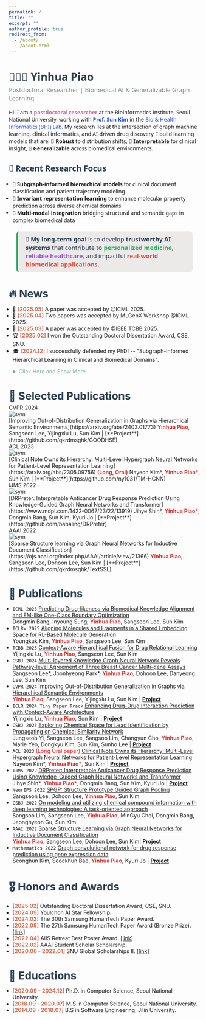 ```yaml
---
permalink: /
title: ""
excerpt: ""
author_profile: true
redirect_from: 
  - /about/
  - /about.html
--- 
```


<div style="font-family: 'Segoe UI', Roboto, sans-serif;">

  <h2 style="font-size: 28px; color: #2C3E50; margin-bottom: 5px;">👩🏻‍💻 Yinhua Piao</h2>
  <p style="font-size: 16px; color: #7F8C8D; margin-top: 0;">Postdoctoral Researcher | Biomedical AI & Generalizable Graph Learning</p>

  <p>Hi! I am a <span style="color:#D66AA7; font-weight:bold;">postdoctoral researcher</span> at the Bioinformatics Institute, Seoul National University, working with 
    <a href="https://bhi-kimlab.github.io/" target="_blank" style="color:rgb(34, 73, 230); text-decoration:none;"><strong>Prof. Sun Kim</strong></a> 
    in the <a href="https://bhi-kimlab.github.io/" target="_blank" style="color:rgb(34, 73, 230); text-decoration:none;">Bio & Health Informatics (BHI) Lab</a>. My research lies at the intersection of graph machine learning, clinical informatics, and AI-driven drug discovery. I build learning models that are:
  🔹 <strong>Robust</strong> to distribution shifts,
  🔹 <strong>Interpretable</strong> for clinical insight,
  🔹 <strong>Generalizable</strong> across biomedical environments.
   </p>

<h2 style="color: #2C3E50;">🔬 Recent Research Focus</h2>
<ul style="margin-left: -1em;">
  <li>🧠 <strong>Subgraph-informed hierarchical models</strong>  
    for clinical document classification and patient trajectory modeling</li>
  <li>🧪 <strong>Invariant representation learning</strong>  
    to enhance molecular property prediction across diverse chemical domains</li>
  <li>🧬 <strong>Multi-modal integration</strong>  
    bridging structural and semantic gaps in complex biomedical data</li>
</ul>

<div style="border-left: 4px solid #27AE60; background:rgb(236, 233, 233); padding: 10px 20px; margin: 20px 20px; border-radius: 8px; font-family: 'Segoe UI', sans-serif;">
  <p style="margin: 0; color: #2C3E50; font-size: 16px;">
    🚀 <strong>My long-term goal</strong> is to develop <strong>trustworthy AI systems</strong> 
    that contribute to <strong style="color: #27AE60;">personalized medicine</strong>, 
    <strong style="color: #9B51E0;">reliable healthcare</strong>, and impactful 
    <strong style="color: #E74C3C;">real-world biomedical applications</strong>.
  </p>
</div>

</div>

<h2 style="font-size: 28px; color: #2C3E50; margin-bottom: 5px;">🔥 News</h2>
<ul style="margin-left: -1em;">
  <li> 🎉 <strong style="color: #D56D53">[2025.05]</strong> A paper was accepted by @ICML 2025.</li>
  
  <li> 🎉 <strong style="color: #D56D53">[2025.04]</strong> Two papers was accepted by MLGenX Workshop @ICML 2025.</li>

  <li> 🎉 <strong style="color: #D56D53">[2025.03]</strong> A paper was accepted by @IEEE TCBB 2025.</li>

  <li> 🏆 <strong style="color: #D56D53">[2025.02]</strong> I won the Outstanding Doctoral Dissertation Award, CSE, SNU.</li>
  
  <li> 🎓 <strong style="color: #D56D53">[2024.12]</strong> I successfully defended my PhD! -- "Subgraph-informed Hierarchical Learning in Clinical and Biomedical Domains".  
</li>

</ul>

<details>
  <summary style="margin-left: 0.8em; color:rgb(114, 173, 146);">Click Here and Show More</summary>

  <ul style="margin-left: -1em;">
    <li> 🥇 <strong>[2024.09]</strong> I won the Youlchon AI Star Fellowship 2024.</li>
    <li> 📄 <strong>[2024.04]</strong> One paper was accepted by Computational and Structural Biotechnology Journal 2024.</li>
    <li> 📄 <strong>[2024.02]</strong> One paper was accepted by @ CVPR 2024.</li>
    <li> 📄 <strong>[2024.02]</strong> One paper was accepted by @ ICLR tiny paper 2024.</li>
    <li> 🥇 <strong>[2024.02]</strong> I won the 30th Samsung HumanTech Paper Award.</li>
  </ul>
</details>
  

<h2 style="font-size: 28px; color: #2C3E50; margin-bottom: 5px;">📝 Selected Publications </h2>

<div class='paper-box'><div class='paper-box-image'><div><div class="badge">CVPR 2024</div><img src='images/cvpr2024.png' alt="sym"></div></div>
<div class='paper-box-text' markdown="1">
[Improving Out-of-Distribution Generalization in Graphs via Hierarchical Semantic Environments](https://arxiv.org/abs/2403.01773)
<strong style="color: #dc322f">Yinhua Piao</strong>, Sangseon Lee, Yijingxiu Lu, Sun Kim | [**Project**](https://github.com/qkrdmsghk/GOODHSE)
</div>
</div>


<div class='paper-box'><div class='paper-box-image'><div><div class="badge">ACL 2023</div><img src='images/acl2023.png' alt="sym"></div></div>

<div class='paper-box-text' markdown="1">
[Clinical Note Owns its Hierarchy: Multi-Level Hypergraph Neural Networks for Patient-Level Representation Learning](https://arxiv.org/abs/2305.09756) <strong style="color: #dc322f">(Long, Oral)</strong>
Nayeon Kim*, <strong style="color: #dc322f">Yinhua Piao*</strong>, Sun Kim | [**Project**](https://github.com/ny1031/TM-HGNN)
<!-- - Knowledge-guided hypergraph construction methods for patient stratification. -->
</div>
</div>

<div class='paper-box'><div class='paper-box-image'><div><div class="badge">IJMS 2022</div><img src='images/ijms2022.png' alt="sym"></div></div>

<div class='paper-box-text' markdown="1">
[DRPreter: Interpretable Anticancer Drug Response Prediction Using Knowledge-Guided Graph Neural Networks and Transformer](https://www.mdpi.com/1422-0067/23/22/13919)
Jihye Shin*, <strong style="color: #dc322f">Yinhua Piao*</strong>, Dongmin Bang, Sun Kim, Kyuri Jo | [**Project**](https://github.com/babaling/DRPreter)
<!-- - Pathway-guided biological graph construction for drug response prediction. -->
</div>
</div>


<div class='paper-box'><div class='paper-box-image'><div><div class="badge">AAAI 2022</div><img src='images/aaai2022.png' alt="sym"></div></div>

<div class='paper-box-text' markdown="1">
[Sparse Structure learning via Graph Neural Networks for Inductive Document Classification](https://ojs.aaai.org/index.php/AAAI/article/view/21366)
<strong style="color: #dc322f">Yinhua Piao</strong>, Sangseon Lee, Dohoon Lee, Sun Kim | [**Project**](https://github.com/qkrdmsghk/TextSSL)
<!-- - Sentence-level sparse graph construction for document classification. -->
<!-- - Word ambiguity, word synonymity, and dynamic context dependency. -->
</div>
</div>


<h2 style="font-size: 28px; color: #2C3E50; margin-bottom: 5px;">📝 Publications </h2>

<ul style="margin-left: -1em;">
  <li>
    <code class="language-plaintext highlighter-rouge">ICML 2025</code>
<!--     <span style="color:red">(ICLR MLGenX Workshop 2025)</span> -->
    <a href="https://openreview.net/forum?id=G2zzdbgKxl">Predicting Drug-likeness via Biomedical Knowledge Alignment and EM-like One-Class Boundary Optimization</a>
    <br> Dongmin Bang, Inyoung Sung, <strong style="color: #dc322f">Yinhua Piao</strong>, Sangseon Lee, Sun Kim
  </li>
  <li>
    <code class="language-plaintext highlighter-rouge">ICLRw 2025</code>
    <a href="https://openreview.net/forum?id=lwK6AaIAJB">Aligning Molecules and Fragments in a Shared Embedding Space for RL-Based Molecule Generation</a>
    <br> Youngkuk Kim, <strong style="color: #dc322f">Yinhua Piao</strong>, Sangseon Lee, Sun Kim
  </li>
  <li>
    <code class="language-plaintext highlighter-rouge">TCBB 2025</code>
    <a href="https://ieeexplore.ieee.org/abstract/document/10925899">Context-Aware Hierarchical Fusion for Drug Relational Learning</a>
    <br> Yijingxiu Lu, <strong style="color: #dc322f">Yinhua Piao</strong>, Sangseon Lee, Sun Kim
  </li>
  <li>
    <code class="language-plaintext highlighter-rouge">CSBJ 2024</code>
    <a href="https://doi.org/10.1016/j.csbj.2024.04.038">Multi-layered Knowledge Graph Neural Network Reveals Pathway-level Agreement of Three Breast Cancer Multi-gene Assays</a>
    <br> Sangseon Lee*, Joonhyeong Park*, <strong style="color: #dc322f">Yinhua Piao</strong>, Dohoon Lee, Danyeong Lee, Sun Kim
  </li>
  <li>
    <code class="language-plaintext highlighter-rouge">CVPR 2024</code>
    <a href="https://arxiv.org/abs/2403.01773">Improving Out-of-Distribution Generalization in Graphs via Hierarchical Semantic Environments</a>
    <br> <strong style="color: #dc322f">Yinhua Piao</strong>, Sangseon Lee, Yijingxiu Lu, Sun Kim | <a href="https://github.com/qkrdmsghk/GOODHSE"><strong>Project</strong></a>
  </li>
  <li>
    <code class="language-plaintext highlighter-rouge">ICLR 2024 Tiny Paper Track</code>
    <a href="https://openreview.net/forum?id=e2Bkf1Bzh4">Enhancing Drug-Drug Interaction Prediction with Context-Aware Architecture</a>
    <br> Yijingxiu Lu, <strong style="color: #dc322f">Yinhua Piao</strong>, Sun Kim | <a href="https://github.com/solanoon/CabidaDDI"><strong>Project</strong></a>
  </li>
  <li>
    <code class="language-plaintext highlighter-rouge">CSBJ 2023</code>
    <a href="https://doi.org/10.1016/j.csbj.2023.08.016">Exploring Chemical Space for Lead Identification by Propagating on Chemical Similarity Network</a>
    <br> Jungseob Yi, Sangseon Lee, Sangsoo Lim, Changyun Cho, <strong style="color: #dc322f">Yinhua Piao</strong>, Marie Yeo, Dongkyu Kim, Sun Kim, Sunho Lee | <a href="https://github.com/J-Sub/ChemNP"><strong>Project</strong></a>
  </li>
  <li>
    <code class="language-plaintext highlighter-rouge">ACL 2023</code>
    <span style="color:red">(Long Oral paper)</span>
    <a href="https://arxiv.org/abs/2305.09756">Clinical Note Owns its Hierarchy: Multi-Level Hypergraph Neural Networks for Patient-Level Representation Learning</a>
    <br> Nayeon Kim*, <strong style="color: #dc322f">Yinhua Piao*</strong>, Sun Kim | <a href="https://github.com/ny1031/TM-HGNN"><strong>Project</strong></a>
  </li>
  <li>
    <code class="language-plaintext highlighter-rouge">IJMS 2022</code>
    <!-- <span style="color:red">(Oral paper)</span> -->
    <a href="https://www.mdpi.com/1422-0067/23/22/13919">DRPreter: Interpretable Anticancer Drug Response Prediction Using Knowledge-Guided Graph Neural Networks and Transformer</a>
    <br> Jihye Shin*, <strong style="color: #dc322f">Yinhua Piao*</strong>, Dongmin Bang, Sun Kim, Kyuri Jo | <a href="https://github.com/babaling/DRPreter"><strong>Project</strong></a>
  </li>
  <li>
    <code class="language-plaintext highlighter-rouge">NeurIPS 2022</code>
    <a href="https://openreview.net/forum?id=z3SHKtoG5XZ">SPGP: Structure Prototype Guided Graph Pooling</a>
    <br> Sangseon Lee, Dohoon Lee, <strong style="color: #dc322f">Yinhua Piao</strong>, Sun Kim
  </li>
  <li>
    <code class="language-plaintext highlighter-rouge">CSBJ 2022</code>
    <!-- <span style="color:red">(Survey paper)</span> -->
    <a href="https://www.sciencedirect.com/science/article/pii/S2001037022003300">On modeling and utilizing chemical compound information with deep learning technologies: A task-oriented approach</a>
    <br> Sangsoo Lim, Sangseon Lee, <strong style="color: #dc322f">Yinhua Piao</strong>, MinGyu Choi, Dongmin Bang, Jeonghyeon Gu, Sun Kim
  </li>
  <li>
    <code class="language-plaintext highlighter-rouge">AAAI 2022</code>
    <!-- <span style="color:red">(Survey paper)</span> -->
    <a href="https://ojs.aaai.org/index.php/AAAI/article/view/21366">Sparse Structure Learning via Graph Neural Networks for Inductive Document Classification</a>
    <br> <strong style="color: #dc322f">Yinhua Piao</strong>, Sangseon Lee, Dohoon Lee, Sun Kim| <a href="https://github.com/qkrdmsghk/TextSSL"><strong>Project</strong></a>
  </li>
  <li>
    <code class="language-plaintext highlighter-rouge">Mathematics 2022</code>
    <!-- <span style="color:red">(Survey paper)</span> -->
    <a href="https://www.mdpi.com/2227-7390/9/7/772">Graph convolutional network for drug response prediction using gene expression data</a>
    <br> Seonghun Kim, Seockhun Bae, <strong style="color: #dc322f">Yinhua Piao</strong>, Kyuri Jo | <a href="https://github.com/BML-cbnu/DrugGCN"><strong>Project</strong></a>
  </li>
</ul>

<h2 style="font-size: 28px; color: #2C3E50; margin-bottom: 5px;">🎖 Honors and Awards</h2>

<ul style="margin-left: -1em">
<li> <strong style="color: #D56D53">[2025.02]</strong> Outstanding Doctoral Dissertation Award, CSE, SNU.</li>
<li> <strong style="color: #D56D53">[2024.09]</strong> Youlchon AI Star Fellowship.</li>
<li> <strong style="color: #D56D53">[2024.02]</strong> The 30th Samsung HumanTech Paper Award. </li>
<li> <strong style="color: #D56D53">[2022.09]</strong> The 27th Samsung HumanTech Paper Award (Bronze Prize).<a href="https://cse.snu.ac.kr/node/54543"> [link]</a></li>
<li> <strong style="color: #D56D53">[2022.04]</strong> AIIS Retreat Best Poster Award. <a href="https://aiis.snu.ac.kr/bbs/board.php?bo_table=sub5_1&wr_id=312"> [link]</a></li>
<li> <strong style="color: #D56D53">[2022.02]</strong> AAAI Student Scholar Scholarship. </li>
<li> <strong style="color: #D56D53">[2020.06 - 2022.01]</strong> SNU Global Scholarships II. <a href="https://oia.snu.ac.kr/snu-global-scholarships-iii">[link]</a></li>
</ul>


<h2 style="font-size: 28px; color: #2C3E50; margin-bottom: 5px;">📖 Educations</h2>
<ul style="margin-left: -1em">
<li> <strong style="color: #D56D53">[2020.09 - 2024.12]</strong> Ph.D. in Computer Science, Seoul National University.</li>
<li> <strong style="color: #D56D53">[2018.09 - 2020.07]</strong> M.S in Computer Science, Seoul National University.</li>
<li> <strong style="color: #D56D53">[2014.09 - 2018.07]</strong> B.S in Software Engineering, Jilin University.</li>
</ul>
